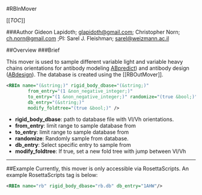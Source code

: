 #RBInMover

[[_TOC_]]

###Author
Gideon Lapidoth; glapidoth@gmail.com; Christopher Norn; ch.norn@gmail.com ;PI: Sarel J. Fleishman; sarel@weizmann.ac.il

##Overview
###Brief 

This mover is used to sample different variable light and variable heavy chains orientations for antibody modeling [ABpredict](https://www.ncbi.nlm.nih.gov/pubmed/27717001)) and antibody design ([ABdesign](https://onlinelibrary.wiley.com/doi/full/10.1002/prot.24779)). The database is created using the [[RBOutMover]].

```xml
<RBIn name="(&string;)" rigid_body_dbase="(&string;)"
        from_entry="(1 &non_negative_integer;)"
        to_entry="(1 &non_negative_integer;)" randomize="(true &bool;)"
        db_entry="(&string;)"
        modify_foldtree="(true &bool;)" />
```

-   **rigid_body_dbase**: path to database file with Vl/Vh orientations.
-   **from_entry**: limit range to sample database from 
-   **to_entry**: limit range to sample database from 
-   **randomize**: Randomly sample from database.
-   **db_entry**: Select specific entry to sample from
-   **modify_foldtree**: If true, set a new fold tree with jump between Vl/Vh

---


##Example
Currently, this mover is only accessible via RosettaScripts. 
An example RosettaScripts tag is below:

```xml
<RBIn name="rb" rigid_body_dbase="rb.db" db_entry="1AHW"/>
```
